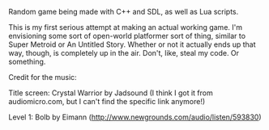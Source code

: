 Random game being made with C++ and SDL, as well as Lua scripts.

This is my first serious attempt at making an actual working game. I'm envisioning some sort of open-world platformer sort of thing, similar to Super Metroid or An Untitled Story. Whether or not it actually ends up that way, though, is completely up in the air. Don't, like, steal my code. Or something.


Credit for the music:

Title screen: Crystal Warrior by Jadsound (I think I got it from audiomicro.com, but I can't find the specific link anymore!)

Level 1: Bolb by Eimann (http://www.newgrounds.com/audio/listen/593830)